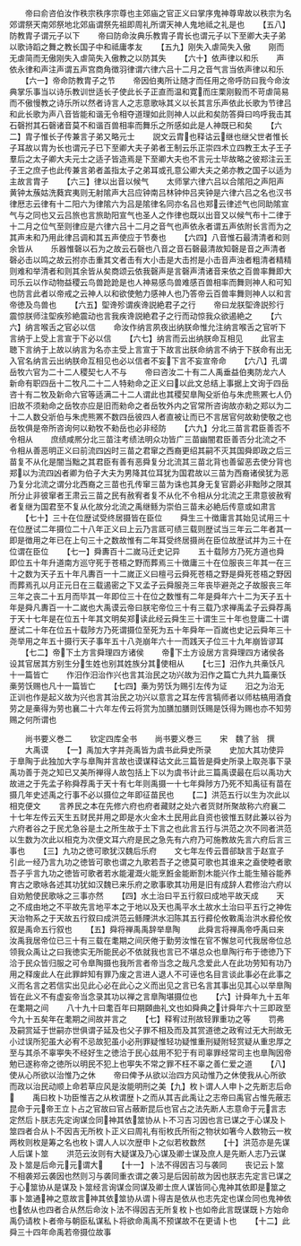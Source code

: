 <!-- { "loadSidebar": true } -->
　　帝曰俞咨伯汝作秩宗秩序宗尊也主郊庙之官正义曰掌序鬼神尊卑故以秩宗为名郊谓祭天南郊祭地北郊庙谓祭先祖即周礼所谓天神人鬼地祗之礼是也
　　【五八】防教胄子谓元子以下
　　帝曰防命汝典乐教胄子胄长也谓元子以下至卿大夫子弟以歌诗蹈之舞之教长国子中和祗庸孝友
　　【五九】刚失入虐简失入傲
　　刚而无虐简而无傲刚失入虐简失入傲教之以防其失
　　【六十】依声律以和乐
　　声依永律和声注声谓五声宫商角徴羽律谓六律六吕十二月之音气言当依声律以和乐
　　【六一】帝命防教胄子之节
　　帝因伯夷所让随才而任用之帝呼防曰我今命汝典掌乐事当以诗乐教训世适长子使此长子正直而温和寛而庄栗刚毅而不苛虐简易而不傲慢教之诗乐所以然者诗言人之志意歌咏其义以长其言乐声依此长歌为节律吕和此长歌为声八音皆能和谐无令相夺道理如此则神人以此和矣防答舜曰呜呼我击其石磬拊其石磬诸音莫不和谐百兽相率而舞乐之所感如此是人神既已和矣
　　【六二】胄子惟长子传兼言子弟又略元士
　　説文云胄也释诂云继也继父世者惟长子耳故以胄为长也谓元子已下至卿大夫子弟者王制云乐正崇四术立四教王太子王子羣后之太子卿大夫元士之适子皆造焉是下至卿大夫也不言元士毕故略之彼郑注云王子王之庶子也此传兼言弟者盖指太子之弟耳或孔意公卿大夫之弟亦教之国子以适为主故言胄子
　　【六三】律以出音以候气
　　太师掌六律六吕以合隂阳之声阳声黄钟太蔟姑洗蕤宾夷则无射隂声大吕应钟南吕林钟仲吕夹钟是六律六吕之名也汉书律厯志云律有十二阳六为律隂六为吕是隂律名同亦名吕也郑云律述气也同助隂宣气与之同也又云吕旅也言旅助阳宣气也圣人之作律也既以出音又以候气布十二律于十二月之位气至则律应是六律六吕十二月之音气也声依永者谓五声依附长言而为之其声未和乃用此律吕调和其五声使应于节奏也
　　【六四】八音惟石最清清者和则余皆从
　　乐器惟磬以石为之故云石磬也八音之音石磬最清故知磬是音之声清者磬必击以鸣之故云拊亦击重其文者击有大小击是大击拊是小击音声浊者粗清者精精则难和举清者和则其余皆从矣商颂云依我磬声是言磬声清诸音来依之百兽率舞即大司乐云以作动物益稷云鸟兽跄跄是也人神易感鸟兽难感百兽相率而舞则神人和可知也防言此者以帝戒之云神人以和欲使勉力感神人也乃答帝云百兽率舞则神人以和言帝徳及鸟兽也
　　【六五】堲谗殄谓疾谗説絶君子之行
　　帝曰龙朕堲谗説殄行震惊朕师注堲疾殄絶震动也言我疾谗説絶君子之行而动惊我众欲遏絶之
　　【六六】纳言喉舌之官必以信
　　命汝作纳言夙夜出纳朕命惟允注纳言喉舌之官听下言纳于上受上言宣于下必以信
　　【六七】纳言而云出纳朕命互相见
　　此官主聴下言纳于上故以纳言为名亦主受上言宣于下故言出朕命纳言不纳于下朕命有出无入官名纳言云出纳朕命互相见也必以信者不妄下言不妄宣帝命
　　【六八】孔谓岳牧六官为二十二人稷契七人不与
　　帝曰咨汝二十有二人禹垂益伯夷防龙六人新命有职四岳十二牧凡二十二人特勑命之正义曰以此文总结上事据上文询于四岳咨十有二牧及新命六官等适满二十二人谓此也其稷契臯陶殳斨伯与朱虎熊罴七人仍旧故不须勑命之岳牧亦应是旧而勑命之者岳牧外内之官常所咨询故亦勑之郑以为二十二人数殳斨伯与朱虎熊罴不数四岳彼四人者直被让而已不言居官何故勑使敬之也岳牧俱是帝所咨询何以勑牧不勑岳也必非经防
　　【六九】分北三苗言君臣善否不令相从
　　庶绩咸熈分北三苗注考绩法明众功皆广三苗幽闇君臣善否分北流之不令相从善恶明正义曰前流四凶时三苗之君窜之西裔更绍其嗣不灭其国舜即政之后三苗复不从化是闇当黜之其君臣有善有恶舜复分北流其三苗北背也善留恶去使分背也郑以为流四凶者卿为伯子大夫为男降其位耳犹为国君故以三苗为西裔诸侯犹为恶乃复分北流之谓分北西裔之三苗也孔传窜三苗为诛也其身无复官爵必非黜陟之限其所分止非彼窜者王肃云三苗之民有赦宥者复不从化不令相从分北流之王肃意彼赦宥者复继为国君至不复从化故分北流之禹继鲧为崇伯三苗未必絶后传意或如肃言
　　【七十】三十在位歴试受终居摄皆在臣位
　　舜生三十徴庸言其始见试用三十在位歴试二年摄位二十八年正义曰上云乃言厎可绩三载则歴试当三年云二年者其一即是徴用之年已在上句三十之数故惟有二年耳受终居摄尚在臣位故歴试并为三十在位谓在臣位
　　【七一】舜夀百十二嵗马迁史记异
　　五十载陟方乃死方道也舜即位五十年升道南方巡守死于苍梧之野而葬焉三十徴庸三十在位服丧三年其一在三十之数为天子五十年凡夀百一十二嵗正义曰檀弓云舜死苍梧之野是舜死苍梧之野因而葬焉孔以月正元日在三载遏密之下又孟子云舜服尧三年丧毕避尧之子故服丧三年三年之丧二十五月而毕其一年即位三十在位之数惟有二年是舜年六十二为天子五十年是舜凡夀百一十二嵗也大禹谟云帝曰朕宅帝位三十有三载乃求禅禹孟子云舜荐禹于天十七年是在位五十年其文明矣郑读此经云舜生三十谓生三十年也登庸二十谓歴试二十年在位五十载陟方乃死谓摄位至死为五十年舜年一百嵗也史记云舜年三十尧举用之年五十摄行天子事年五十八尧崩年六十一而践天子位三十九年崩皆谬耳
　　【七二】帝下土方言舜理四方诸侯
　　帝下土方设居方言舜理四方诸侯各设其官居其方别生分生姓也别其姓族分其使相从
　　【七三】汨作九共槀饫凡十一篇皆亡
　　作汨作汨治作兴也言其治民之功兴故为汩作之篇亡九共九篇槀饫槀劳饫赐也凡十一篇皆亡
　　【七四】槀为劳饫为赐引左传为证
　　汨之为治无正训也作是起义故为兴也言其治民之功兴以意言之耳左传言犒师者以师枯槁用酒食劳之是槀得为劳也襄二十六年左传云将赏为加膳加膳则饫赐是饫得为赐也亦不知劳赐之何所谓也





　　尚书要义巻二
　　钦定四库全书
　　尚书要义巻三
　　宋　魏了翁　撰
　　大禹谟
　　【一】禹加大字并尧禹皆为虞书此舜史所录
　　史加大其功使异于臯陶于此独加大字与臯陶并言故也谟谋释诂文此三篇皆是舜史所录上取尧事下录禹功善于尧之知已又美所禅得人故包括上下以为虞书计此三篇禹谟最在后以禹功大故进之于先孟子称舜荐禹于天十有七年则禹摄一十七年舜陟方乃死不知禹征有苗在摄几年史述禹之行事不必以摄位之年即征苗民也
　　【二】洪范五行以生为次此以相克便文
　　言养民之本在先修六府也府者藏财之处六者货财所聚故称六府襄二十七年左传云天生五财民并用之即是水火金木土民用此自资也彼惟五财此兼以谷为六府者谷之于民尤急谷是土之所生故于土下言之也此言五行与洪范之次不同者洪范以生数为次此以相克为次便文耳六府是民之急先有六府乃可施教故先言六府后言三事也
　　【三】九功之徳可歌犹汉魏后乐府
　　文七年左传云晋郤缺言于赵宣子引此一经乃言九功之徳皆可歌也谓之九歌若吾子之徳莫可歌也其谁来之盍使睦者歌吾子乎言九功之徳皆可歌者若水能灌溉火能烹餁金能断割木能兴作土能生殖谷能养育古之歌咏各述其功犹如汉魏已来乐府之歌事歌其功用是旧有成辞人君修治六府以自劝勉使民歌咏之三事亦然
　　【四】水土治曰平五行叙曰成地平故天成
　　天之不成由地之不平故先言地平本之于地以及天也禹平水土故水土治曰平五行之神佐天治物系之于天故五行叙曰成洪范云鲧陻洪水汩陈其五行彛伦攸斁禹治洪水彛伦攸叙是禹命五行叙也
　　【五】舜将禅禹禹辞举臯陶
　　此舜言将禅禹帝呼禹曰来汝禹我居帝位已三十有三载在耄期之间厌倦于勤劳汝惟在官不懈怠可代我居帝位总领我众禹让之曰我徳实无所能民必不依就我也言已不堪总众也臯陶行布于徳徳乃下洽于民众皆归服之可令臯陶摄也我所言者帝当念之哉凡念爱此人在此功劳知有功乃用之释废此人在此罪衅知有罪乃废之言进人退人不可诬也名目言谈此事必在此事之义而名言之若信实出见此心必在此心之义而出见之言已名言其事出见其心以举臯陶皆在此义不有虚妄帝当念录其功以禅之言臯陶堪摄位也
　　【六】计舜年九十五年在耄期之间
　　八十九十曰耄百年曰期頥曲礼文也如舜典之计舜年六十三即政至今九十五矣年在耄期之间故并言之
　　【七】释宥过刑故轻罪重功之等
　　罚弗及嗣赏延于世嗣亦世俱谓子延及也父子罪不相及而及其赏道徳之政宥过无大刑故无小过误所犯虽大必宥不忌故犯虽小必刑罪疑惟轻功疑惟重刑疑附轻赏疑从重忠厚之至与其杀不辜寕失不经好生之徳洽于民心兹用不犯于有司辜罪经常司主也臯陶因帝勉已遂称帝之徳所以明民不犯上也寕失不常之罪不枉不辜之善仁爱之道
　　【八】使从心所欲以治惟乃之休
　　帝曰俾予从欲以治四方风动惟乃之休使我从心所欲而政以治民动顺上命若草应风是汝能明刑之美【九】枚卜谓人人申卜之先断志后命
　　禹曰枚卜功臣惟吉之从枚谓歴卜之而从其吉此禹让之志帝曰禹官占惟先蔽志昆命于元帝王立卜占之官故曰官占蔽断昆后也官占之法先断人志意命于元言志定然后卜朕志先定询谋佥同神其依筮协从卜不习吉习因也言已谋之于心谋及卜筮四者合从卜不因吉无所枚卜正义曰周礼有衔枚氏所衔之物状如箸今人数物云一枚两枚则枚是筹之名也枚卜谓人人以次歴申卜之似若枚数然
　　【十】洪范亦是先谋人后谋卜筮
　　洪范云汝则有大疑谋及乃心谋及卿士谋及庶人是先断人志乃云谋及卜筮是后命元元谓大
　　【十一】卜法不得因吉习与袭同
　　丧记云卜筮不相袭郑云袭因也然则习与袭同重衣谓之袭习是后因前故为因也朕志先定言已谋之于心筮协从是谋及卜筮经言询谋佥同谋及卿士庶人谋皆同心鬼神其依即是筮之事卜筮通神之意故言神其依筮协从谓卜得吉是依从也志先定也谋佥同也鬼神依也依从也四者合从然后命汝卜法不得因吉无所复枚卜也如帝此言既谋既卜方始命禹仍请枚卜者帝与朝臣私谋私卜将欲命禹禹不预谋故不在更请卜也
　　【十二】此舜三十四年命禹若帝摄位故事
